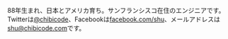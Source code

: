 88年生まれ、日本とアメリカ育ち。サンフランシスコ在住のエンジニアです。Twitterは[@chibicode](http://twitter.com/chibicode)、Facebookは[facebook.com/shu](http://facebook.com/shu)、メールアドレスは[shu@chibicode.com](mailto:shu@chibicode.com)です。
